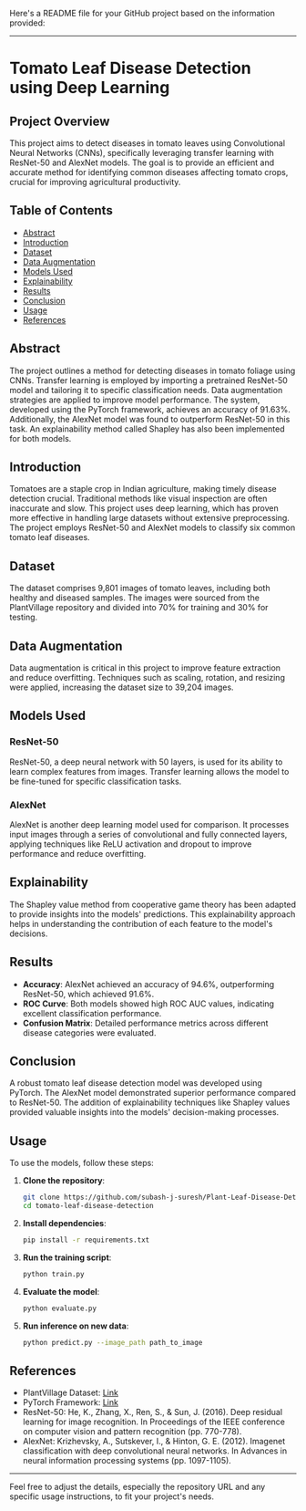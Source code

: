 Here's a README file for your GitHub project based on the information provided:

---

# Tomato Leaf Disease Detection using Deep Learning

## Project Overview

This project aims to detect diseases in tomato leaves using Convolutional Neural Networks (CNNs), specifically leveraging transfer learning with ResNet-50 and AlexNet models. The goal is to provide an efficient and accurate method for identifying common diseases affecting tomato crops, crucial for improving agricultural productivity.

## Table of Contents

- [Abstract](#abstract)
- [Introduction](#introduction)
- [Dataset](#dataset)
- [Data Augmentation](#data-augmentation)
- [Models Used](#models-used)
- [Explainability](#explainability)
- [Results](#results)
- [Conclusion](#conclusion)
- [Usage](#usage)
- [References](#references)

## Abstract

The project outlines a method for detecting diseases in tomato foliage using CNNs. Transfer learning is employed by importing a pretrained ResNet-50 model and tailoring it to specific classification needs. Data augmentation strategies are applied to improve model performance. The system, developed using the PyTorch framework, achieves an accuracy of 91.63%. Additionally, the AlexNet model was found to outperform ResNet-50 in this task. An explainability method called Shapley has also been implemented for both models.

## Introduction

Tomatoes are a staple crop in Indian agriculture, making timely disease detection crucial. Traditional methods like visual inspection are often inaccurate and slow. This project uses deep learning, which has proven more effective in handling large datasets without extensive preprocessing. The project employs ResNet-50 and AlexNet models to classify six common tomato leaf diseases.

## Dataset

The dataset comprises 9,801 images of tomato leaves, including both healthy and diseased samples. The images were sourced from the PlantVillage repository and divided into 70% for training and 30% for testing.

## Data Augmentation

Data augmentation is critical in this project to improve feature extraction and reduce overfitting. Techniques such as scaling, rotation, and resizing were applied, increasing the dataset size to 39,204 images.

## Models Used

### ResNet-50

ResNet-50, a deep neural network with 50 layers, is used for its ability to learn complex features from images. Transfer learning allows the model to be fine-tuned for specific classification tasks.

### AlexNet

AlexNet is another deep learning model used for comparison. It processes input images through a series of convolutional and fully connected layers, applying techniques like ReLU activation and dropout to improve performance and reduce overfitting.

## Explainability

The Shapley value method from cooperative game theory has been adapted to provide insights into the models' predictions. This explainability approach helps in understanding the contribution of each feature to the model's decisions.

## Results

- **Accuracy**: AlexNet achieved an accuracy of 94.6%, outperforming ResNet-50, which achieved 91.6%.
- **ROC Curve**: Both models showed high ROC AUC values, indicating excellent classification performance.
- **Confusion Matrix**: Detailed performance metrics across different disease categories were evaluated.

## Conclusion

A robust tomato leaf disease detection model was developed using PyTorch. The AlexNet model demonstrated superior performance compared to ResNet-50. The addition of explainability techniques like Shapley values provided valuable insights into the models' decision-making processes.

## Usage

To use the models, follow these steps:

1. **Clone the repository**:
    ```sh
    git clone https://github.com/subash-j-suresh/Plant-Leaf-Disease-Detection.git
    cd tomato-leaf-disease-detection
    ```

2. **Install dependencies**:
    ```sh
    pip install -r requirements.txt
    ```

3. **Run the training script**:
    ```sh
    python train.py
    ```

4. **Evaluate the model**:
    ```sh
    python evaluate.py
    ```

5. **Run inference on new data**:
    ```sh
    python predict.py --image_path path_to_image
    ```

## References

- PlantVillage Dataset: [Link](https://plantvillage.psu.edu)
- PyTorch Framework: [Link](https://pytorch.org)
- ResNet-50: He, K., Zhang, X., Ren, S., & Sun, J. (2016). Deep residual learning for image recognition. In Proceedings of the IEEE conference on computer vision and pattern recognition (pp. 770-778).
- AlexNet: Krizhevsky, A., Sutskever, I., & Hinton, G. E. (2012). Imagenet classification with deep convolutional neural networks. In Advances in neural information processing systems (pp. 1097-1105).

---

Feel free to adjust the details, especially the repository URL and any specific usage instructions, to fit your project's needs.